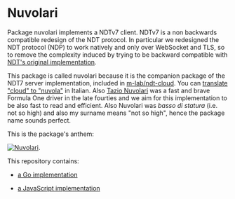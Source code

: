 # Nuvolari

Package nuvolari implements a NDTv7 client. NDTv7 is a non backwards
compatible redesign of the NDT protocol. In particular we redesigned the
NDT protocol (NDP) to work natively and only over WebSocket and TLS, so
to remove the complexity induced by trying to be backward compatible with
[NDT's original implementation](https://github.com/ndt-project/ndt).

This package is called nuvolari because it is the companion package of
the NDT7 server implementation, included in [m-lab/ndt-cloud](
https://github.com/m-lab/ndt-cloud). You can [translate "cloud" to "nuvola"](
https://translate.google.com/#it/en/nuvola) in Italian. Also
[Tazio Nuvolari](https://en.wikipedia.org/wiki/Tazio_Nuvolari) was a fast
and brave Formula One driver in the late fourties and we aim for this
implementation to be also fast to read and efficient. Also Nuvolari was
_basso di statura_ (i.e. not so high) and also my surname means "not so high",
hence the package name sounds perfect.

This is the package's anthem:

[![Nuvolari](https://img.youtube.com/vi/56kHVXVQOb0/0.jpg)](
https://www.youtube.com/watch?v=56kHVXVQOb0).

This repository contains:

- [a Go implementation](golang)

- [a JavaScript implementation](www)

